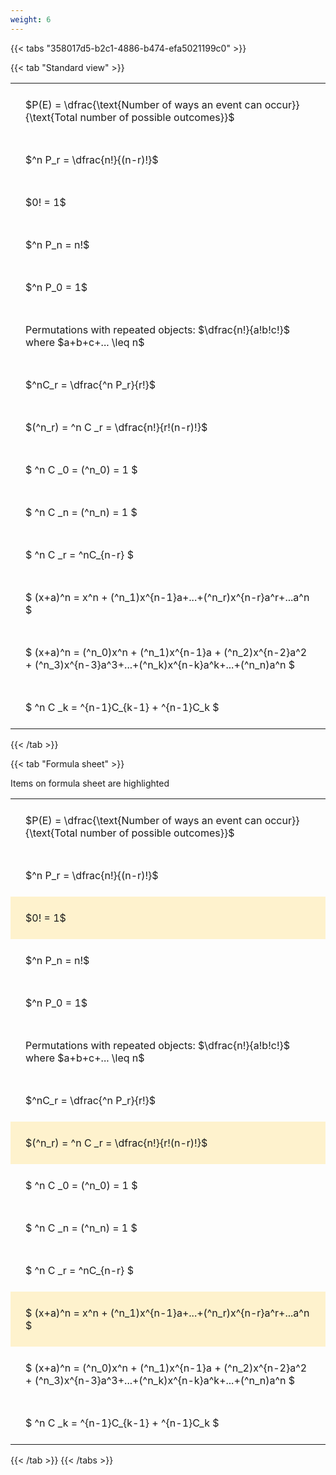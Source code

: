 ```yaml
---
weight: 6
---
```


{{< tabs "358017d5-b2c1-4886-b474-efa5021199c0" >}}

{{< tab "Standard view" >}}

<style type="text/css">
#T_c6d32 th.col_heading {
  text-align: left;
  font-size: 1em;
}
#T_c6d32 td {
  text-align: left;
  font-size: 1em;
  padding: 1.5em;
}
</style>
<table id="T_c6d32">
  <thead>
  </thead>
  <tbody>
    <tr>
      <td id="T_c6d32_row0_col0" class="data row0 col0" >$P(E) = \dfrac{\text{Number of ways an event can occur}}{\text{Total number of possible outcomes}}$</td>
    </tr>
    <tr>
      <td id="T_c6d32_row1_col0" class="data row1 col0" >$^n P_r = \dfrac{n!}{(n-r)!}$</td>
    </tr>
    <tr>
      <td id="T_c6d32_row2_col0" class="data row2 col0" >$0! = 1$</td>
    </tr>
    <tr>
      <td id="T_c6d32_row3_col0" class="data row3 col0" >$^n P_n = n!$</td>
    </tr>
    <tr>
      <td id="T_c6d32_row4_col0" class="data row4 col0" >$^n P_0 = 1$</td>
    </tr>
    <tr>
      <td id="T_c6d32_row5_col0" class="data row5 col0" >Permutations with repeated objects: $\dfrac{n!}{a!b!c!}$ where $a+b+c+... \leq n$</td>
    </tr>
    <tr>
      <td id="T_c6d32_row6_col0" class="data row6 col0" >$^nC_r = \dfrac{^n P_r}{r!}$</td>
    </tr>
    <tr>
      <td id="T_c6d32_row7_col0" class="data row7 col0" >$(^n_r) = ^n C _r = \dfrac{n!}{r!(n-r)!}$</td>
    </tr>
    <tr>
      <td id="T_c6d32_row8_col0" class="data row8 col0" >$ ^n C _0 = (^n_0) = 1 $</td>
    </tr>
    <tr>
      <td id="T_c6d32_row9_col0" class="data row9 col0" >$ ^n C _n = (^n_n) = 1 $</td>
    </tr>
    <tr>
      <td id="T_c6d32_row10_col0" class="data row10 col0" >$ ^n C _r = ^nC_{n-r} $</td>
    </tr>
    <tr>
      <td id="T_c6d32_row11_col0" class="data row11 col0" >$ (x+a)^n = x^n + (^n_1)x^{n-1}a+...+(^n_r)x^{n-r}a^r+...a^n    $</td>
    </tr>
    <tr>
      <td id="T_c6d32_row12_col0" class="data row12 col0" >$ (x+a)^n = (^n_0)x^n + (^n_1)x^{n-1}a + (^n_2)x^{n-2}a^2 + (^n_3)x^{n-3}a^3+...+(^n_k)x^{n-k}a^k+...+(^n_n)a^n $</td>
    </tr>
    <tr>
      <td id="T_c6d32_row13_col0" class="data row13 col0" >$ ^n C _k = ^{n-1}C_{k-1} + ^{n-1}C_k $</td>
    </tr>
  </tbody>
</table>
{{< /tab >}}

{{< tab "Formula sheet" >}}

Items on formula sheet are highlighted 
<br>
<style type="text/css">
#T_1ad68 th.col_heading {
  text-align: left;
  font-size: 1em;
}
#T_1ad68 td {
  text-align: left;
  font-size: 1em;
  padding: 1.5em;
}
#T_1ad68_row0_col0, #T_1ad68_row1_col0, #T_1ad68_row3_col0, #T_1ad68_row4_col0, #T_1ad68_row5_col0, #T_1ad68_row6_col0, #T_1ad68_row8_col0, #T_1ad68_row9_col0, #T_1ad68_row10_col0, #T_1ad68_row12_col0, #T_1ad68_row13_col0 {
  background-color: rgba(0,0,0,0);
}
#T_1ad68_row2_col0, #T_1ad68_row7_col0, #T_1ad68_row11_col0 {
  background-color: rgba(255,194,10, 0.2);
}
</style>
<table id="T_1ad68">
  <thead>
  </thead>
  <tbody>
    <tr>
      <td id="T_1ad68_row0_col0" class="data row0 col0" >$P(E) = \dfrac{\text{Number of ways an event can occur}}{\text{Total number of possible outcomes}}$</td>
    </tr>
    <tr>
      <td id="T_1ad68_row1_col0" class="data row1 col0" >$^n P_r = \dfrac{n!}{(n-r)!}$</td>
    </tr>
    <tr>
      <td id="T_1ad68_row2_col0" class="data row2 col0" >$0! = 1$</td>
    </tr>
    <tr>
      <td id="T_1ad68_row3_col0" class="data row3 col0" >$^n P_n = n!$</td>
    </tr>
    <tr>
      <td id="T_1ad68_row4_col0" class="data row4 col0" >$^n P_0 = 1$</td>
    </tr>
    <tr>
      <td id="T_1ad68_row5_col0" class="data row5 col0" >Permutations with repeated objects: $\dfrac{n!}{a!b!c!}$ where $a+b+c+... \leq n$</td>
    </tr>
    <tr>
      <td id="T_1ad68_row6_col0" class="data row6 col0" >$^nC_r = \dfrac{^n P_r}{r!}$</td>
    </tr>
    <tr>
      <td id="T_1ad68_row7_col0" class="data row7 col0" >$(^n_r) = ^n C _r = \dfrac{n!}{r!(n-r)!}$</td>
    </tr>
    <tr>
      <td id="T_1ad68_row8_col0" class="data row8 col0" >$ ^n C _0 = (^n_0) = 1 $</td>
    </tr>
    <tr>
      <td id="T_1ad68_row9_col0" class="data row9 col0" >$ ^n C _n = (^n_n) = 1 $</td>
    </tr>
    <tr>
      <td id="T_1ad68_row10_col0" class="data row10 col0" >$ ^n C _r = ^nC_{n-r} $</td>
    </tr>
    <tr>
      <td id="T_1ad68_row11_col0" class="data row11 col0" >$ (x+a)^n = x^n + (^n_1)x^{n-1}a+...+(^n_r)x^{n-r}a^r+...a^n    $</td>
    </tr>
    <tr>
      <td id="T_1ad68_row12_col0" class="data row12 col0" >$ (x+a)^n = (^n_0)x^n + (^n_1)x^{n-1}a + (^n_2)x^{n-2}a^2 + (^n_3)x^{n-3}a^3+...+(^n_k)x^{n-k}a^k+...+(^n_n)a^n $</td>
    </tr>
    <tr>
      <td id="T_1ad68_row13_col0" class="data row13 col0" >$ ^n C _k = ^{n-1}C_{k-1} + ^{n-1}C_k $</td>
    </tr>
  </tbody>
</table>
{{< /tab >}}
{{< /tabs >}}